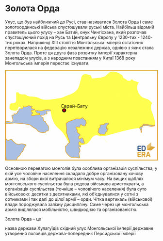 Золота Орда
===========

Улус, що був найближчий до Русі, став називатися Золота Орда і саме
золотоординські війська спустошували руські міста. Найбільш відомий
правитель цього улусу – хан Батий, онук Чингісхана, який розпочав
спустошуючий похід на Русь та Центральну Європу у 1230-тих - 1240-тих
роках. Наприкінці ХІІІ століття Монгольська імперія остаточно
перетворилася на федерацію незалежних держав, однією з яких стала Золота
Орда. Проте ця друга фаза розвитку імперії характерна занепадом улусів,
а з народним повстанням у Китаї 1368 року Монгольська імперія перестає
існувати.

![image](cap.png)

Основною перевагою монголів була особлива організація суспільства, у
якій усе чоловіче населення складало добре організовану кочову армію, на
збори якої витрачалося мінімум часу. На вищих щаблях монгольського
суспільства була родова військова аристократія, а організація
суспільства (точніше – чоловічого населення) була суто військовою:
десятки з десятниками, які об’єднувалися у сотні з сотниками і так далі
до цілої армії – орди. Чітка вертикаль (військової) влади породжувала
залізну дисципліну. Саме через це монгольська армія виділялася
мобільністю, швидкодією та організованістю.

<quiz>
<question>
	<p>Золота Орда – це</p>
        <answer>назва держави Хулагуїдів</answer>
	<answer correct>східний улус Монгольської імперії</answer>
        <answer>державне утворення половців</answer>
	<answer>держава-попередник Персидської імперії</answer>
</question>
</quiz>